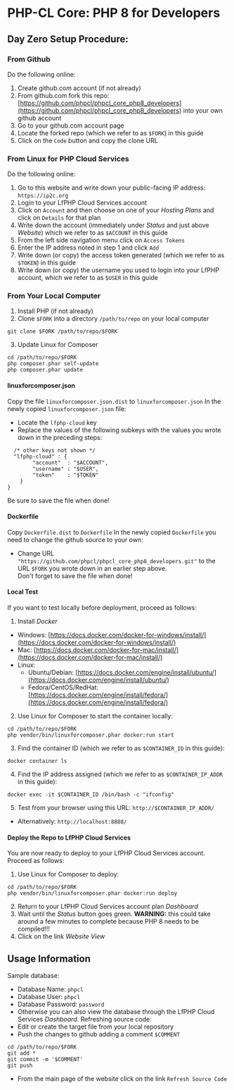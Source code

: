 # PHP-CL Core: PHP 8 for Developers

## Day Zero Setup Procedure:

### From Github
Do the following online:
1. Create github.com account (if not already)
2. From github.com fork this repo: [https://github.com/phpcl/phpcl_core_php8_developers](https://github.com/phpcl/phpcl_core_php8_developers) into your own github account
3. Go to your github.com account page
4. Locate the forked repo (which we refer to as `$FORK`) in this guide
5. Click on the `Code` button and copy the clone URL

### From Linux for PHP Cloud Services
Do the following online:
1. Go to this website and write down your public-facing IP address: `https://ip2c.org`
2. Login to your LfPHP Cloud Services account
3. Click on `Account` and then choose on one of your _Hosting Plans_ and click on `Details` for that plan
4. Write down the account (immediately under _Status_ and just above _Website_) which we refer to as `$ACCOUNT` in this guide
5. From the left side navigation menu click on `Access Tokens`
6. Enter the IP address noted in step 1 and click `Add`
7. Write down (or copy) the access token generated (which we refer to as `$TOKEN`) in this guide
8. Write down (or copy) the username you used to login into your LfPHP account, which we refer to as `$USER` in this guide

### From Your Local Computer
1. Install PHP (if not already)
2. Clone `$FORK` into a directory `/path/to/repo` on your local computer
```
git clone $FORK /path/to/repo/$FORK
```
3. Update Linux for Composer
```
cd /path/to/repo/$FORK
php composer.phar self-update
php composer.phar update
```

#### linuxforcomposer.json
Copy the file `linuxforcomposer.json.dist` to `linuxforcomposer.json`
In the newly copied `linuxforcomposer.json` file:
* Locate the `lfphp-cloud` key  
* Replace the values of the following subkeys with the values you wrote down in the preceding steps:
```
  /* other keys not shown */
  "lfphp-cloud" : {
        "account"  : "$ACCOUNT",
        "username" : "$USER",
        "token"    : "$TOKEN"
    }
}
```
Be sure to save the file when done!

#### Dockerfile
Copy `Dockerfile.dist` to `Dockerfile`
In the newly copied `Dockerfile` you need to change the github source to your own:
* Change URL `"https://github.com/phpcl/phpcl_core_php8_developers.git"` to the URL `$FORK` you wrote down in an earlier step above.  
Don't forget to save the file when done!


#### Local Test
If you want to test locally before deployment, proceed as follows:
1. Install _Docker_
  * Windows: [https://docs.docker.com/docker-for-windows/install/](https://docs.docker.com/docker-for-windows/install/)
  * Mac: [https://docs.docker.com/docker-for-mac/install/](https://docs.docker.com/docker-for-mac/install/)
  * Linux: 
    * Ubuntu/Debian: [https://docs.docker.com/engine/install/ubuntu/](https://docs.docker.com/engine/install/ubuntu/)
    * Fedora/CentOS/RedHat: [https://docs.docker.com/engine/install/fedora/](https://docs.docker.com/engine/install/fedora/)
2. Use Linux for Composer to start the container locally:
```
cd /path/to/repo/$FORK
php vendor/bin/linuxforcomposer.phar docker:run start
```
3. Find the container ID (which we refer to as `$CONTAINER_ID` in this guide):
```
docker container ls
```
4. Find the IP address assigned (which we refer to as `$CONTAINER_IP_ADDR` in this guide):
```
docker exec -it $CONTAINER_ID /bin/bash -c "ifconfig"
```
5. Test from your browser using this URL: `http://$CONTAINER_IP_ADDR/`
  * Alternatively: `http://localhost:8888/`


#### Deploy the Repo to LfPHP Cloud Services
You are now ready to deploy to your LfPHP Cloud Services account.  Proceed as follows:
1. Use Linux for Composer to deploy:
```
cd /path/to/repo/$FORK
php vendor/bin/linuxforcomposer.phar docker:run deploy
```
2. Return to your LfPHP Cloud Services account plan _Dashboard_
3. Wait until the _Status_ button goes green.  **WARNING:** this could take around a few minutes to complete because PHP 8 needs to be compiled!!!
4. Click on the link _Website View_

## Usage Information
Sample database:
* Database Name: `phpcl`
* Database User: `phpcl`
* Database Password: `password`
* Otherwise you can also view the database through the LfPHP Cloud Services _Dashboard_.
Refreshing source code:
* Edit or create the target file from your local repository
* Push the changes to github adding a comment `$COMMENT`
```
cd /path/to/repo/$FORK
git add *
git commit -m '$COMMENT'
git push
```
* From the main page of the website click on the link `Refresh Source Code`

